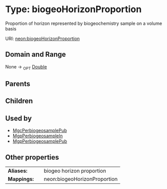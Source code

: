 
# Type: biogeoHorizonProportion


Proportion of horizon represented by biogeochemistry sample on a volume basis

URI: [neon:biogeoHorizonProportion](https://data.neonscience.org/biogeoHorizonProportion)


## Domain and Range

None ->  <sub>OPT</sub> [Double](types/Double.md)

## Parents


## Children


## Used by

 * [MgcPerbiogeosamplePub](MgcPerbiogeosamplePub.md)
 * [MgpPerbiogeosampleIn](MgpPerbiogeosampleIn.md)
 * [MgpPerbiogeosamplePub](MgpPerbiogeosamplePub.md)

## Other properties

|  |  |  |
| --- | --- | --- |
| **Aliases:** | | biogeo horizon proportion |
| **Mappings:** | | neon:biogeoHorizonProportion |

